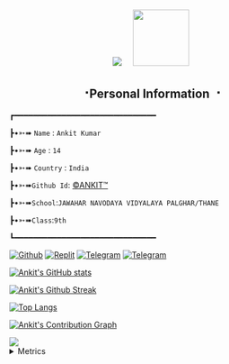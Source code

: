 <h1 align="center">
  <img src="https://readme-typing-svg.herokuapp.com?color=F77247&size=50&center=true&vCenter=true&width=450&lines=Hello+there!;+I'm+Ankit+Kumar">
  &nbsp; <img src="https://media.giphy.com/media/WUlplcMpOCEmTGBtBW/giphy.gif" width="100">
</h1>

<h2 align="center"><b> ⠐Personal Information ⠐ </b></h2>
┏━━━━━━━━━━━━━━━━━━━━━━━━━━━━━━

┣•➳➠ ```Name``` : ```Ankit Kumar```

┣•➳➠ ```Age``` : ```14```

┣•➳➠ ```Country``` : ```India```

┣•➳➠```Github Id```: [©ANKIT™](https://github.com/GODOP-ANKIT)

┣•➳➠```School```:```JAWAHAR NAVODAYA VIDYALAYA PALGHAR/THANE```

┣•➳➠```Class```:```9th```

┗━━━━━━━━━━━━━━━━━━━━━━━━━━━━━━

[![Github](https://img.shields.io/badge/Contact%20me-On%20Github-blue)](https://github.com/GODOP-ANKIT)  [![Replit](https://img.shields.io/badge/Contact%20me-On%20Replit-red)](https://replit.com/@GODOP-ANKIT)  [![Telegram](https://img.shields.io/badge/Contact%20me-On%20Telegram-black)](https://t.me/GODOPBOY)  [![Telegram](https://img.shields.io/badge/Contact%20me-On%20Telegram-black)](https://t.me/GODOP_ANKIT)


[![Ankit's GitHub stats](https://github-readme-stats.vercel.app/api?username=GODOP-ANKIT&show_icons=true&theme=midnight-purple)](https://github.com/GODOP-ANKIT)

[![Ankit's Github Streak](https://github-readme-streak-stats.herokuapp.com/?user=GODOP-ANKIT&theme=midnight-purple&show_icon=true)](https://github.com/GODOP-ANKIT)

[![Top Langs](https://github-readme-stats.vercel.app/api/top-langs/?username=GODOP-ANKIT&layout=compact&theme=midnight-purple)](https://github.com/GODOP-ANKIT)

[![Ankit's Contribution Graph](https://activity-graph.herokuapp.com/graph?username=GODOP-ANKIT&bg_color=1F222E&color=F8D866&line=F85D7F&point=FFFFFF&hide_border=true)](https://github.com/GODOP-ANKIT)

<img src="https://readme-typing-svg.herokuapp.com?color=F77247&width=420&lines=Thank+You+🌷+Love+You+😝">

<details>
  <summary>Metrics</summary>
  
[![Metrics](https://metrics.lecoq.io/GODOP-ANKIT?template=classic&base.header=0&base.metadata=0&isocalendar=1&languages=1&people=1&isocalendar.duration=half-year&languages.limit=8&languages.sections=most-used&languages.colors=github&languages.threshold=0%25&languages.indepth=false&languages.recent.load=300&languages.recent.days=14&people.limit=24&people.size=28&people.types=followers%2C%20following&people.identicons=false&people.shuffle=false&config.timezone=Asia%2FCalcutta)](https://github.com/GODOP-ANKIT)

</details>

<!---
GODOP-ANKIT/GODOP-ANKIT is a ✨ special ✨ repository because its `README.md` (this file) appears on your GitHub profile.
You can click the Preview link to take a look at your changes.
---> 
